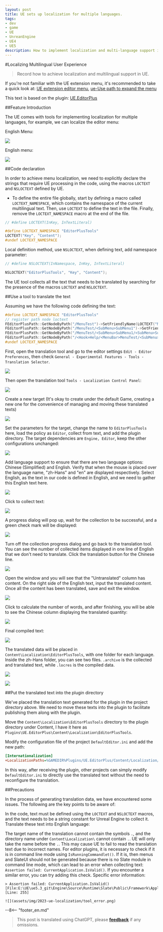 ```yaml
---
layout: post
title: UE sets up localization for multiple languages.
tags:
- dev
- game
- UE
- UnreanEngine
- UE4
- UE5
description: How to implement localization and multi-language support in UE.
---
```


<meta property="og:title" content="UE 设置本地化多语言" />

#Localizing Multilingual User Experience

> Record how to achieve localization and multilingual support in UE.

If you're not familiar with the UE extension menu, it's recommended to take a quick look at: [UE extension editor menu](ue-扩展编辑器菜单.md), [ue-Use path to expand the menu](ue-使用路径形式扩展菜单.md)

This text is based on the plugin: [UE.EditorPlus](https://github.com/disenone/UE.EditorPlus)

##Feature Introduction

The UE comes with tools for implementing localization for multiple languages, for example, we can localize the editor menu:

English Menu:

![](assets/img/2023-ue-localization/chinese.png)

English menu:


![](assets/img/2023-ue-localization/english.png)

##Code declaration

In order to achieve menu localization, we need to explicitly declare the strings that require UE processing in the code, using the macros `LOCTEXT` and `NSLOCTEXT` defined by UE.

- To define the entire file globally, start by defining a macro called `LOCTEXT_NAMESPACE`, which contains the namespace of the current multilingual text. Then, use `LOCTEXT` to define the text in the file. Finally, remove the `LOCTEXT_NAMESPACE` macro at the end of the file.

```cpp
// #define LOCTEXT(InKey, InTextLiteral)

#define LOCTEXT_NAMESPACE "EditorPlusTools"
LOCTEXT("Key", "Content");
#undef LOCTEXT_NAMESPACE

```

Local definition method, use `NSLOCTEXT`, when defining text, add namespace parameter:

```cpp
// #define NSLOCTEXT(InNamespace, InKey, InTextLiteral)

NSLOCTEXT("EditorPlusTools", "Key", "Content");
```

The UE tool collects all the text that needs to be translated by searching for the presence of the macros `LOCTEXT` and `NSLOCTEXT`.

##Use a tool to translate the text

Assuming we have the following code defining the text:

```cpp
#define LOCTEXT_NAMESPACE "EditorPlusTools"
// register path node loctext
FEditorPlusPath::GetNodeByPath("/MenuTest")->SetFriendlyName(LOCTEXT("MenuTest", "MenuTest"))->SetFriendlyTips(LOCTEXT("MenuTestTips", "MenuTestTips"));
FEditorPlusPath::GetNodeByPath("/MenuTest/<SubMenu>SubMenu1")->SetFriendlyName(LOCTEXT("SubMenu1", "SubMenu1"))->SetFriendlyTips(LOCTEXT("SubMenu1Tips", "SubMenu1Tips"));
FEditorPlusPath::GetNodeByPath("/MenuTest/<SubMenu>SubMenu1/<SubMenu>SubMenu1")->SetFriendlyName(LOCTEXT("SubMenu1", "SubMenu1"))->SetFriendlyTips(LOCTEXT("SubMenu1Tips", "SubMenu1Tips"));
FEditorPlusPath::GetNodeByPath("/<Hook>Help/<MenuBar>MenuTest/<SubMenu>SubMenu1/<Section>Section1")->SetFriendlyName(LOCTEXT("Section1", "Section1"))->SetFriendlyTips(LOCTEXT("Section1Tips", "Section1Tips"));
#undef LOCTEXT_NAMESPACE
```

First, open the translation tool and go to the editor settings `Edit - Editor Preferences`, then check `General - Experimental Features - Tools - Translation Selector`.

![](assets/img/2023-ue-localization/editor_enable_tool.png)


Then open the translation tool `Tools - Localization Control Panel`:

![](assets/img/2023-ue-localization/editor_open_tool.png)

Create a new target (It's okay to create under the default Game, creating a new one for the convenience of managing and moving these translated texts)

![](assets/img/2023-ue-localization/tool_new_target.png)

Set the parameters for the target, change the name to `EditorPlusTools` here, load the policy as `Editor`, collect from text, and add the plugin directory. The target dependencies are `Engine, Editor`, keep the other configurations unchanged:

![](assets/img/2023-ue-localization/tool_target_config.png)

Add language support to ensure that there are two language options: Chinese (Simplified) and English. Verify that when the mouse is placed over the language name, "zh-Hans" and "en" are displayed respectively. Select English, as the text in our code is defined in English, and we need to gather this English text here.

![](assets/img/2023-ue-localization/tool_target_lang.png)

Click to collect text:

![](assets/img/2023-ue-localization/tool_target_collect.png)

A progress dialog will pop up, wait for the collection to be successful, and a green check mark will be displayed:

![](assets/img/2023-ue-localization/tool_target_collected.png)

Turn off the collection progress dialog and go back to the translation tool. You can see the number of collected items displayed in one line of English that we don't need to translate. Click the translation button for the Chinese line.

![](assets/img/2023-ue-localization/tool_go_trans.png)

Open the window and you will see that the "Untranslated" column has content. On the right side of the English text, input the translated content. Once all the content has been translated, save and exit the window.

![](assets/img/2023-ue-localization/tool_trans.png)

Click to calculate the number of words, and after finishing, you will be able to see the Chinese column displaying the translated quantity:

![](assets/img/2023-ue-localization/tool_count.png)

Final compiled text:

![](assets/img/2023-ue-localization/tool_build.png)

The translated data will be placed in `Content\Localization\EditorPlusTools`, with one folder for each language. Inside the zh-Hans folder, you can see two files. `.archive` is the collected and translated text, while `.locres` is the compiled data.

![](assets/img/2023-ue-localization/tool_ret.png)

![](assets/img/2023-ue-localization/tool_ret2.png)

##Put the translated text into the plugin directory

We've placed the translation text generated for the plugin in the project directory above. We need to move these texts into the plugin to facilitate publishing them along with the plugin.

Move the `Content\Localization\EditorPlusTools` directory to the plugin directory under Content, I have it here as `Plugins\UE.EditorPlus\Content\Localization\EditorPlusTools`.

Modify the configuration file of the project `DefaultEditor.ini` and add the new path:

```ini
[Internationalization]
+LocalizationPaths=%GAMEDIR%Plugins/UE.EditorPlus/Content/Localization/EditorPlusTools
```

In this way, after receiving the plugin, other projects can simply modify `DefaultEditor.ini` to directly use the translated text without the need to reconfigure the translation.

##Precautions

In the process of generating translation data, we have encountered some issues. The following are the key points to be aware of:

In the code, text must be defined using the `LOCTEXT` and `NSLOCTEXT` macros, and the text needs to be a string constant for Unreal Engine to collect it.
Translate these text into English language:

The target name of the translation cannot contain the symbols `.`, and the directory name under `Content\Localization\` cannot contain `.`. UE will only take the name before the `.`. This may cause UE to fail to read the translation text due to incorrect names.
For editor plugins, it is necessary to check if it is in command line mode using `IsRunningCommandlet()`. If it is, then menus and SlateUI should not be generated because there is no Slate module in command line mode, which can lead to an error when collecting text: `Assertion failed: CurrentApplication.IsValid()`. If you encounter a similar error, you can try adding this check. Specific error information:

    > Assertion failed: CurrentApplication.IsValid() [File:E:\UE\ue5.3_git\Engine\Source\Runtime\Slate\Public\Framework\Application\SlateApplication.h] [Line: 255]

    ![](assets/img/2023-ue-localization/tool_error.png)

--8<-- "footer_en.md"


> This post is translated using ChatGPT, please [**feedback**](https://github.com/disenone/wiki_blog/issues/new) if any omissions.
